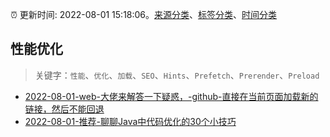 :alarm_clock: 更新时间: 2022-08-01 15:18:06。[来源分类](../README.md)、[标签分类](../TAGS.md)、[时间分类](../TIMELINE.md)

## 性能优化


> 关键字：`性能`、`优化`、`加载`、`SEO`、`Hints`、`Prefetch`、`Prerender`、`Preload`



- [2022-08-01-web-大佬来解答一下疑惑，-github-直接在当前页面加载新的链接，然后不能回退](https://www.v2ex.com/t/870067) 
- [2022-08-01-推荐-聊聊Java中代码优化的30个小技巧](https://toutiao.io/k/jv8g1r6) 